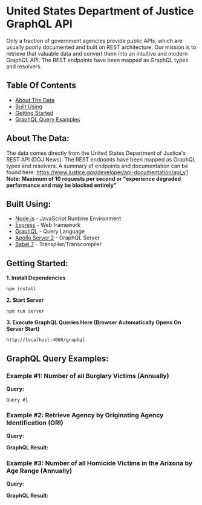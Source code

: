 # United States Department of Justice GraphQL API
Only a fraction of government agencies provide public APIs, which are usually poorly documented and built on REST architecture. Our mission is to retrieve that valuable data and convert them into an intuitive and modern GraphQL API. The REST endpoints have been mapped as GraphQL types and resolvers.

## Table Of Contents
*  [About The Data](#about-the-data)
*  [Built Using](#built-using)
*  [Getting Started](#getting-started)
*  [GraphQL Query Examples](#graphql-query-examples)

## About The Data:
The data comes directly from the United States Department of Justice's REST API (DOJ News). The REST endpoints have been mapped as GraphQL types and resolvers. A summary of endpoints and documentation can be found here: https://www.justice.gov/developer/api-documentation/api_v1
**Note: Maximum of 10 requests per second or "experience degraded performance and may be blocked entirely"**

## Built Using:
* [Node.js](https://nodejs.org/en) - JavaScript Runtime Environment
* [Express](https://expressjs.com) - Web framework
* [GraphQL](https://graphql.org) - Query Language
* [Apollo Server 2](https://www.apollographql.com/docs/apollo-server) - GraphQL Server
* [Babel 7](https://babeljs.io) - Transpiler/Transcompiler

## Getting Started:
**1. Install Dependencies**
```
npm install
```

**2. Start Server**
```
npm run server
```

**3. Execute GraphQL Queries Here (Browser Automatically Opens On Server Start)**
```
http://localhost:4000/graphql
```


## GraphQL Query Examples:
### Example #1: Number of all Burglary Victims (Annually)
**Query:**
```
Query #1
```



### Example #2: Retrieve Agency by Originating Agency Identification (ORI)
**Query:**



**GraphQL Result:**




### Example #3: Number of all Homicide Victims in the Arizona by Age Range (Annually)
**Query:**



**GraphQL Result:**
